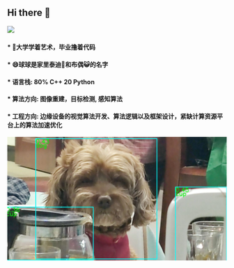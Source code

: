 ## Hi there 👋
<img src="https://github-readme-stats.vercel.app/api?username=dog-qiuqiu&show_icons=true">

####  * 🔭大学学着艺术，毕业撸着代码
####  * 😄球球是家里泰迪🐶和布偶😺的名字
####  * 语言栈: 80% C++ 20 Python
####  * 算法方向: 图像重建，目标检测, 感知算法
####  * 工程方向: 边缘设备的视觉算法开发、算法逻辑以及框架设计，紧缺计算资源平台上的算法加速优化
![image](https://github.com/dog-qiuqiu/dog-qiuqiu/blob/main/v2-652fd88f6b8be70858442da58de416ec_1440w.jpg)
